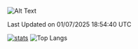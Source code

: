 ![Alt Text](https://media.tenor.com/3Gehha8RO-sAAAAC/goose-dance.gif)

<!--START_SECTION:waka-->

 Last Updated on 01/07/2025 18:54:40 UTC
<!--END_SECTION:waka-->
[![stats](https://github-readme-stats-rose-phi.vercel.app/api?username=jxncted&count_private=true)](https://github.com/jxncted/github-readme-stats)
![Top Langs](https://github-readme-stats-rose-phi.vercel.app/api/top-langs/?username=jxncted\&layout=compact&hide=c,assembly,jupyter%20notebook)
